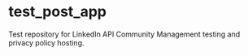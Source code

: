 # test_post_app
Test repository for LinkedIn API Community Management testing and privacy policy hosting.
